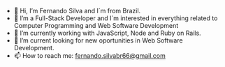 - 👋 Hi, I’m Fernando Silva and I´m from Brazil.
- 👀 I’m a Full-Stack Developer and I´m interested in everything related to Computer Programming and Web Software Development
- 🌱 I’m currently working with JavaScript, Node and Ruby on Rails.
- 💞️ I’m current looking for new oportunities in Web Software Development.
- 📫 How to reach me: fernando.silvabr66@gmail.com

<!---
fernando-silvabr66/fernando-silvabr66 is a ✨ special ✨ repository because its `README.md` (this file) appears on your GitHub profile.
You can click the Preview link to take a look at your changes.
--->
